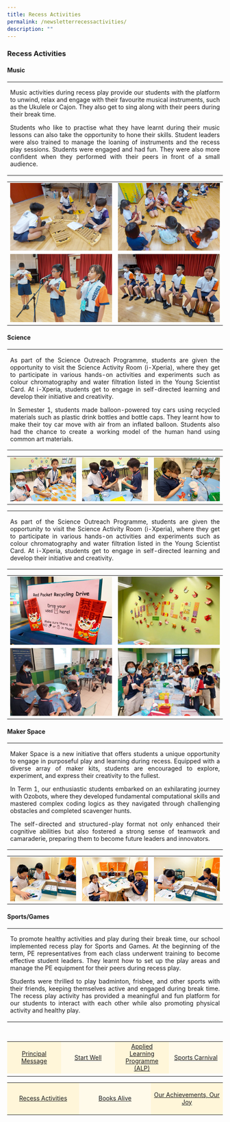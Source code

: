 ```yaml
---
title: Recess Activities
permalink: /newsletterrecessactivities/
description: ""
---
```

### **Recess Activities**

#### Music

<table><tbody>
<tr>
<td style="text-align: center; width: 60%; border:0;"><p align="justify">Music activities during recess play provide our students with the platform to unwind, relax and engage with their favourite musical instruments, such as the Ukulele or Cajon. They also get to sing along with their peers during their break time. </p>
	
<p align="justify">Students who like to practise what they have learnt during their music lessons can also take the opportunity to hone their skills. Student leaders were also trained to manage the loaning of instruments and the recess play sessions.  Students were engaged and had fun. They were also more confident when they performed with their peers in front of a small audience.</p>
	</td>
</tr></tbody></table>

<table><tbody>
<tr>
<td style="width: 50%; border:0;"><img src="/images/Newsletter/newsletter04_01.jpg"></td>
<td style="width: 50%; border:0;"><img src="/images/Newsletter/newsletter04_02.jpg"></td>
</tr>
<tr>
<td style="width: 50%;"><img src="/images/Newsletter/newsletter04_03.jpg"></td>
<td style="width: 50%;"><img src="/images/Newsletter/newsletter04_04.jpg"></td>
</tr>
</tbody></table>

#### Science
<table><tbody>
<tr>
<td style="text-align: center; width: 60%; border:0;"><p align="justify">As part of the Science Outreach Programme, students are given the opportunity to visit the Science Activity Room (i-Xperia), where they get to participate in various hands-on activities and experiments such as colour chromatography and water filtration listed in the Young Scientist Card. At i-Xperia, students get to engage in self-directed learning and develop their initiative and creativity.</p>
	
<p align="justify">In Semester 1, students made balloon-powered toy cars using recycled materials such as plastic drink bottles and bottle caps. They learnt how to make their toy car move with air from an inflated balloon. Students also had the chance to create a working model of the human hand using common art materials.</p>
	</td>
</tr></tbody></table>

<table><tbody>
<tr>
<td style="width: 33%;"><img src="/images/Newsletter/newsletter04_05.jpg"></td>
<td style="width: 33%;"><img src="/images/Newsletter/newsletter04_06.jpg"></td>
<td style="width: 33%;"><img src="/images/Newsletter/newsletter04_07.jpg"></td>
</tr>
</tbody></table>

<table><tbody>
<tr>
<td style="text-align: center; width: 60%; border:0;"><p align="justify">As part of the Science Outreach Programme, students are given the opportunity to visit the Science Activity Room (i-Xperia), where they get to participate in various hands-on activities and experiments such as colour chromatography and water filtration listed in the Young Scientist Card. At i-Xperia, students get to engage in self-directed learning and develop their initiative and creativity.</p>
	</td></tr>
</tbody></table>

<table><tbody>
<tr>
<td style="width: 50%; border:0;"><img src="/images/Newsletter/newsletter04_08.jpg"></td>
<td style="width: 50%; border:0;"><img src="/images/Newsletter/newsletter04_09.jpg"></td>
</tr>
<tr>
<td style="width: 50%;"><img src="/images/Newsletter/newsletter04_10.jpg"></td>
<td style="width: 50%;"><img src="/images/Newsletter/newsletter04_11.jpg"></td>
</tr>
</tbody></table>

#### Maker Space
<table><tbody>
<tr>
<td style="text-align: center; width: 60%; border:0;"><p align="justify">Maker Space is a new initiative that offers students a unique opportunity to engage in purposeful play and learning during recess. Equipped with a diverse array of maker kits, students are encouraged to explore, experiment, and express their creativity to the fullest.</p>
	
<p align="justify">In Term 1, our enthusiastic students embarked on an exhilarating journey with Ozobots, where they developed fundamental computational skills and mastered complex coding logics as they navigated through challenging obstacles and completed scavenger hunts.</p>
	
<p align="justify">The self-directed and structured-play format not only enhanced their cognitive abilities but also fostered a strong sense of teamwork and camaraderie, preparing them to become future leaders and innovators.</p>
	</td>
</tr></tbody></table>

<table><tbody>
<tr>
<td style="width: 33%;"><img src="/images/Newsletter/newsletter04_12.jpg"></td>
<td style="width: 33%;"><img src="/images/Newsletter/newsletter04_13.jpg"></td>
<td style="width: 33%;"><img src="/images/Newsletter/newsletter04_14.jpg"></td>
</tr>
</tbody></table>

#### Sports/Games
<table><tbody>
<tr>
<td style="text-align: center; width: 60%; border:0;"><p align="justify">To promote healthy activities and play during their break time, our school implemented recess play for Sports and Games. At the beginning of the term, PE representatives from each class underwent training to become effective student leaders. They learnt how to set up the play areas and manage the PE equipment for their peers during recess play.</p>
	
<p align="justify">Students were thrilled to play badminton, frisbee, and other sports with their friends, keeping themselves active and engaged during break time. The recess play activity has provided a meaningful and fun platform for our students to interact with each other while also promoting physical activity and healthy play.</p>
	</td>
</tr></tbody></table>







<br>
<table style="width: 100%;" border="0">
<tbody>
<tr style="height: 75px;"><td style="text-align: center; width: 25%; vertical-align: middle;background-color: #FFF6D9; border-color: white;"><a href="/newsletterprincipalmessage/">Principal Message</a></td>
<td style="text-align: center; width: 25%; vertical-align: middle;background-color: #FFFAEA; border-color: white;"><a href="/newsletterstartwell">Start Well </a></td>
<td style="text-align: center; width: 25%; vertical-align: middle;background-color: #FFF6D9; border-color: white;"><a href="/newsletteralp">Applied Learning Programme (ALP)</a></td>
<td style="text-align: center; width: 25%; vertical-align: middle; background-color: #FFFAEA; border-color: white;"><a href="/newslettersportcarnival">Sports Carnival</a></td>
	</tr><tr><td></td></tr></tbody>
</table>
	
<table style="width: 100%;" border="0">
<tbody>
<tr style="height: 75px;"><td style="text-align: center; width: 33%; vertical-align: middle;background-color: #FFF6D9; border-color: white;"><a href="/newsletterrecessactivities">Recess Activities</a></td>
<td style="text-align: center; width: 33%; vertical-align: middle; background-color: #FFFAEA; border-color: white;"><a href="/newsletterbooksalive">Books Alive</a></td>
<td style="text-align: center; width: 33%; vertical-align: middle;background-color: #FFF6D9; border-color: white;"><a href="/newsletterourachievements">Our Achievements, Our Joy</a></td>
</tr></tbody>
</table>